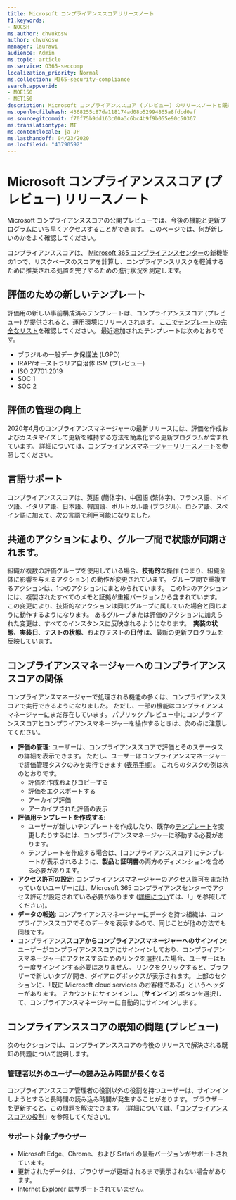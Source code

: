 ```yaml
---
title: Microsoft コンプライアンススコアリリースノート
f1.keywords:
- NOCSH
ms.author: chvukosw
author: chvukosw
manager: laurawi
audience: Admin
ms.topic: article
ms.service: O365-seccomp
localization_priority: Normal
ms.collection: M365-security-compliance
search.appverid:
- MOE150
- MET150
description: Microsoft コンプライアンススコア (プレビュー) のリリースノートと既知の問題。 M365 コンプライアンスセンターの機能で、リスク評価を簡素化および自動化します。
ms.openlocfilehash: 4368255c87da118174ad08b52994865a8fdcd0af
ms.sourcegitcommit: f70f75b9dd163c00a3c6bc4b9f9b055e90c50367
ms.translationtype: MT
ms.contentlocale: ja-JP
ms.lasthandoff: 04/23/2020
ms.locfileid: "43790592"
---
```

# <a name="microsoft-compliance-score-preview-release-notes"></a>Microsoft コンプライアンススコア (プレビュー) リリースノート

Microsoft コンプライアンススコアの公開プレビューでは、今後の機能と更新プログラムにいち早くアクセスすることができます。 このページでは、何が新しいのかをよく確認してください。

コンプライアンススコアは、 [Microsoft 365 コンプライアンスセンター](microsoft-365-compliance-center.md)の新機能の1つで、リスクベースのスコアを計算し、コンプライアンスリスクを軽減するために推奨される処置を完了するための進行状況を測定します。

## <a name="new-templates-for-assessments"></a>評価のための新しいテンプレート

評価用の新しい事前構成済みテンプレートは、コンプライアンススコア (プレビュー) が提供されると、運用環境にリリースされます。 [ここでテンプレートの完全なリスト](compliance-score.md#templates)を確認してください。 最近追加されたテンプレートは次のとおりです。

- ブラジルの一般データ保護法 (LGPD)
- IRAP/オーストラリア自治体 ISM (プレビュー)
- ISO 27701:2019
- SOC 1
- SOC 2

## <a name="improvements-in-managing-assessments"></a>評価の管理の向上

2020年4月のコンプライアンスマネージャーの最新リリースには、評価を作成およびカスタマイズして更新を維持する方法を簡素化する更新プログラムが含まれています。 詳細については、[コンプライアンスマネージャーリリースノート](compliance-manager-release-notes.md)を参照してください。

## <a name="language-support"></a>言語サポート

コンプライアンススコアは、英語 (簡体字)、中国語 (繁体字)、フランス語、ドイツ語、イタリア語、日本語、韓国語、ポルトガル語 (ブラジル)、ロシア語、スペイン語に加えて、次の言語で利用可能になりました。

## <a name="common-actions-will-synch-status-across-groups"></a>共通のアクションにより、グループ間で状態が同期されます。

組織が複数の評価グループを使用している場合、**技術的**な操作 (つまり、組織全体に影響を与えるアクション) の動作が変更されています。 グループ間で重複するアクションは、1つのアクションにまとめられています。 この1つのアクションには、複製されたすべてのメモと証拠が重複バージョンから含まれています。 この変更により、技術的なアクションは同じグループに属していた場合と同じように動作するようになります。 あるグループまたは評価のアクションに加えられた変更は、すべてのインスタンスに反映されるようになります。  **実装の状態**、**実装日**、**テストの状態**、およびテストの**日付** は、最新の更新プログラムを反映しています。

## <a name="compliance-score-relationship-to-compliance-manager"></a>コンプライアンスマネージャーへのコンプライアンススコアの関係

コンプライアンスマネージャーで処理される機能の多くは、コンプライアンススコアで実行できるようになりました。 ただし、一部の機能はコンプライアンスマネージャーにまだ存在しています。 パブリックプレビュー中にコンプライアンススコアとコンプライアンスマネージャーを操作するときは、次の点に注意してください。

- **評価の管理**: ユーザーは、コンプライアンススコアで評価とそのステータスの詳細を表示できます。 ただし、ユーザーはコンプライアンスマネージャーで評価管理タスクのみを実行できます ([表示手順](working-with-compliance-manager.md#assessments))。 これらのタスクの例は次のとおりです。
    - 評価を作成およびコピーする
    - 評価をエクスポートする
    - アーカイブ評価
    - アーカイブされた評価の表示
 - **評価用テンプレートを作成する**: 
   - ユーザーが新しいテンプレートを作成したり、既存の[テンプレート](working-with-compliance-manager.md#templates)を変更したりするには、コンプライアンスマネージャーに移動する必要があります。 
   - テンプレートを作成する場合は、[コンプライアンススコア] にテンプレートが表示されるように、**製品**と**証明書**の両方のディメンションを含める必要があります。
 - **アクセス許可の設定**: コンプライアンスマネージャーのアクセス許可をまだ持っていないユーザーには、Microsoft 365 コンプライアンスセンターでアクセス許可が設定されている必要があります ([詳細につい](compliance-score-setup.md#set-user-permissions-and-assign-roles)ては、「」を参照してください)。
- **データの転送**: コンプライアンスマネージャーにデータを持つ組織は、コンプライアンススコアでそのデータを表示するので、同じことが他の方法でも同様です。
- コンプライアンス**スコアからコンプライアンスマネージャーへのサインイン**: ユーザーがコンプライアンススコアにサインインしており、コンプライアンスマネージャーにアクセスするためのリンクを選択した場合、ユーザーはもう一度サインインする必要はありません。 リンクをクリックすると、ブラウザーで新しいタブが開き、ダイアログボックスが表示されます。 上部のセクションに、「既に Microsoft cloud services のお客様である」というヘッダーがあります。 アカウントにサインインし、[**サインイン**] ボタンを選択して、コンプライアンスマネージャーに自動的にサインインします。

## <a name="known-issues-in-compliance-score-preview"></a>コンプライアンススコアの既知の問題 (プレビュー)

次のセクションでは、コンプライアンススコアの今後のリリースで解決される既知の問題について説明します。

### <a name="long-load-times-for-non-admin-users"></a>管理者以外のユーザーの読み込み時間が長くなる
コンプライアンススコア管理者の役割以外の役割を持つユーザーは、サインインしようとすると長時間の読み込み時間が発生することがあります。 ブラウザーを更新すると、この問題を解決できます。 (詳細については、「[コンプライアンススコアの役割](compliance-score-setup.md#set-user-permissions-and-assign-roles)」を参照してください)。

### <a name="supported-browsers"></a>サポート対象ブラウザー

- Microsoft Edge、Chrome、および Safari の最新バージョンがサポートされています。
- 更新されたデータは、ブラウザーが更新されるまで表示されない場合があります。
- Internet Explorer はサポートされていません。
